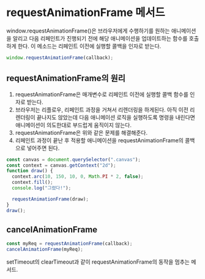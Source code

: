 # requestAnimationFrame 메서드

window.requestAnimationFrame()은 브라우저에게 수행하기를 원하는 애니메이션을 알리고 다음 리페인트가 진행되기 전에 해당 애니메이션을 업데이트하는 함수를 호출하게 한다. 이 메소드는 리페인트 이전에 실행할 콜백을 인자로 받는다.

```js
window.requestAnimationFrame(callback);
```

## requestAnimationFrame의 원리

1. requestAnimationFrame은 매개변수로 리페인트 이전에 실행할 콜백 함수를 인자로 받는다.
2. 브라우저는 리플로우, 리페인트 과정을 거쳐서 리렌더링을 하게된다. 아직 이전 리렌더링이 끝나지도 않았는데 다음 애니메이션 로직을 실행하도록 명령을 내린다면 애니메이션이 의도한대로 부드럽게 움직이지 않는다.
3. requestAnimationFrame은 위와 같은 문제를 해결해준다.
4. 리페인트 과정이 끝난 후 적용할 애니메이션을 requestAnimationFrame의 콜백으로 넣어주면 된다.

```js
const canvas = document.querySelector(".canvas");
const context = canvas.getContext("2d");
function draw() {
  context.arc(10, 150, 10, 0, Math.PI * 2, false);
  context.fill();
  console.log("그렸다!");

  requestAnimationFrame(draw);
}
draw();
```

## cancelAnimationFrame

```js
const myReq = requestAnimationFrame(callback);
cancelAnimationFrame(myReq);
```

setTimeout의 clearTimeout과 같이 requestAnimationFrame의 동작을 멈추는 메서드.
